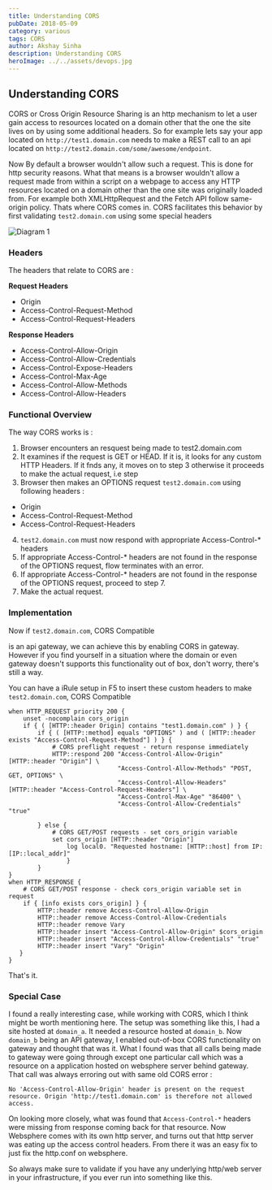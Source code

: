 ```yaml
---
title: Understanding CORS
pubDate: 2018-05-09
category: various
tags: CORS
author: Akshay Sinha
description: Understanding CORS
heroImage: ../../assets/devops.jpg
---
```


## Understanding CORS

CORS or Cross Origin Resource Sharing is an http mechanism to let a user gain access to resources located on a domain other that the one the site lives on by using some additional headers.  So for example lets say your app located on `http://test1.domain.com` needs to make a REST call to an api located on  `http://test2.domain.com/some/awesome/endpoint`.

Now By default a browser wouldn't allow such a request. This is done for http security reasons. What that means is a browser wouldn't allow a request made from within a script on a webpage to access any HTTP resources located on a domain other than the one site was originally loaded from. For example both XMLHttpRequest and the Fetch API follow same-origin policy. Thats where CORS comes in. CORS facilitates this behavior by first validating `test2.domain.com` using some special headers

![Diagram 1](https://i.imgur.com/cKp842u.png)

### Headers

The headers that relate to CORS are :

**Request Headers**

* Origin
* Access-Control-Request-Method
* Access-Control-Request-Headers

**Response Headers**

* Access-Control-Allow-Origin
* Access-Control-Allow-Credentials
* Access-Control-Expose-Headers
* Access-Control-Max-Age
* Access-Control-Allow-Methods
* Access-Control-Allow-Headers

### Functional Overview

The way CORS works is :

1) Browser encounters an resquest being made to test2.domain.com
2) It examines if the request is GET or HEAD. If it is, it looks for any custom HTTP Headers. If it fnds any, it moves on to step 3 otherwise it proceeds to make the actual request, i.e step
3) Browser then makes an OPTIONS request `test2.domain.com` using following headers :

* Origin
* Access-Control-Request-Method
* Access-Control-Request-Headers

4) `test2.domain.com` must now respond with appropriate Access-Control-* headers
5) If appropriate Access-Control-* headers are not found in the response of the OPTIONS request, flow terminates with an error.
6) If appropriate Access-Control-* headers are not found in the response of the OPTIONS request, proceed to step 7.
7) Make the actual request.

### Implementation

Now if `test2.domain.com`, CORS Compatible

 is an api gateway, we can achieve this by enabling CORS in gateway. However if you find yourself in a situation where the domain or even gateway doesn't supports this functionality out of box, don't worry, there's still a way.

You can have a iRule setup in F5 to insert these custom headers to make `test2.domain.com`, CORS Compatible

    when HTTP_REQUEST priority 200 {
        unset -nocomplain cors_origin
        if { ( [HTTP::header Origin] contains "test1.domain.com" ) } {
            if { ( [HTTP::method] equals "OPTIONS" ) and ( [HTTP::header exists "Access-Control-Request-Method"] ) } {
                # CORS preflight request - return response immediately
                HTTP::respond 200 "Access-Control-Allow-Origin" [HTTP::header "Origin"] \
                                  "Access-Control-Allow-Methods" "POST, GET, OPTIONS" \
                                  "Access-Control-Allow-Headers" [HTTP::header "Access-Control-Request-Headers"] \
                                  "Access-Control-Max-Age" "86400" \
                                  "Access-Control-Allow-Credentials" "true"

            } else {
                # CORS GET/POST requests - set cors_origin variable
                set cors_origin [HTTP::header "Origin"]
                    log local0. "Requested hostname: [HTTP::host] from IP: [IP::local_addr]"
                    }
            }
    }
    when HTTP_RESPONSE {
        # CORS GET/POST response - check cors_origin variable set in request
        if { [info exists cors_origin] } {
            HTTP::header remove Access-Control-Allow-Origin
            HTTP::header remove Access-Control-Allow-Credentials
            HTTP::header remove Vary
            HTTP::header insert "Access-Control-Allow-Origin" $cors_origin
            HTTP::header insert "Access-Control-Allow-Credentials" "true"
            HTTP::header insert "Vary" "Origin"
       }
    }

That's it.

### Special Case

I found a really interesting case, while working with CORS, which I think might be worth mentioning here. The setup was something like this, I had a site hosted at `domain_a`. It needed a resource hosted at `domain_b`. Now `domain_b` being an API gateway, I enabled out-of-box CORS functionality on gateway and thought that was it. What I found was that all calls being made to gateway were going through except one particular call which was a resource on a application hosted on websphere server behind gateway. That call was always erroring out with same old CORS error :

    No 'Access-Control-Allow-Origin' header is present on the request resource. Origin 'http://test1.domain.com' is therefore not allowed access.

On looking more closely, what was found that `Access-Control-*` headers were missing from response coming back for that resource. Now Websphere comes with its own http server, and turns out that http server was eating up the access control headers. From there it was an easy fix to just fix the http.conf on websphere.

So always make sure to validate if you have any underlying http/web server in your infrastructure, if you ever run into something like this.